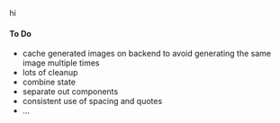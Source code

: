 hi

#### To Do
* cache generated images on backend to avoid generating the same image multiple times
* lots of cleanup
* combine state
* separate out components
* consistent use of spacing and quotes
* ...
